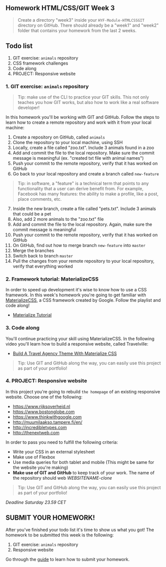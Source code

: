 ## Homework HTML/CSS/GIT Week 3

> Create a directory "week3" inside your `HYF-Module-HTMLCSSGIT` directory on GitHub. There should already be a "week1" and "week2" folder that contains your homework from the last 2 weeks.

## Todo list

1. GIT exercise: `animals` repository
2. CSS framework challenges
3. Code along
4. PROJECT: Responsive website

### 1. GIT exercise: `animals` repository

> Tip: make use of the CLI to practice your GIT skills. This not only teaches you how GIT works, but also how to work like a real software developer!

In this homework you'll be working with GIT and GitHub. Follow the steps to learn how to create a remote repository and work with it from your local machine:

1. Create a repository on GitHub, called `animals`
2. Clone the repository to your local machine, using SSH
3. Locally, create a file called "zoo.txt". Include 3 animals found in a zoo
4. Add and commit the file to the local repository. Make sure the commit message is meaningful (ex. "created txt file with animal names")
5. Push your commit to the remote repository, verify that it has worked on GitHub
6. Go back to your local repository and create a branch called `new-feature`

> Tip: in software, a "feature" is a technical term that points to any functionality that a user can derive benefit from. For example, Facebook has many features: the ability to make a profile, like a post, place comments, etc.

7. Inside the new branch, create a file called "pets.txt". Include 3 animals that could be a pet
8. Also, add 2 more animals to the "zoo.txt" file
9. Add and commit the file to the local repository. Again, make sure the commit message is meaningful
10. Push your commit to the remote repository, verify that it has worked on GitHub
11. On GitHub, find out how to merge branch `new-feature` into `master`
12. Merge the branches
13. Switch back to branch `master`
14. Pull the changes from your remote repository to your local repository, verify that everything worked

### 2. Framework tutorial: MaterializeCSS

In order to speed up development it's wise to know how to use a CSS framework. In this week's homework you're going to get familiar with [MaterializeCSS](https://materializecss.com/), a CSS framework created by Google. Follow the playlist and code along!

-   [Materialize Tutorial](https://www.youtube.com/playlist?list=PL4cUxeGkcC9gGrbtvASEZSlFEYBnPkmff)

### 3. Code along

You'll continue practicing your skill using MaterializeCSS. In the following video you'll learn how to build a responsive website, called Travelville:

-   [Build A Travel Agency Theme With Materialize CSS](https://www.youtube.com/watch?v=MaP3vO-vEsg)

> Tip: Use GIT and GitHub along the way, you can easily use this project as part of your portfolio!

### 4. PROJECT: Responsive website

In this project you're going to rebuild `the homepage` of an existing responsive website. Choose one of the following:

-   https://www.rijksoverheid.nl
-   https://www.bostonglobe.com
-   https://www.thinkwithgoogle.com
-   http://muumilaakso.tampere.fi/en/
-   http://incredibletypes.com
-   http://thenextweb.com

In order to pass you need to fulfill the following criteria:

-   Write your CSS in an external stylesheet
-   Make use of Flexbox
-   Use media queries for both tablet and mobile (This might be same for the website you're making)
-   **Make use of GIT and GitHub** to keep track of your work. The name of the repository should web _WEBSITENAME-clone_

> Tip: Use GIT and GitHub along the way, you can easily use this project as part of your portfolio!

_Deadline Saturday 23.59 CET_

## SUBMIT YOUR HOMEWORK!

After you've finished your todo list it's time to show us what you got! The homework to be submitted this week is the following:

1. GIT exercise: `animals` repository
2. Responsive website

Go through the [guide](../hand-in-homework-guide.md) to learn how to submit your homework.
